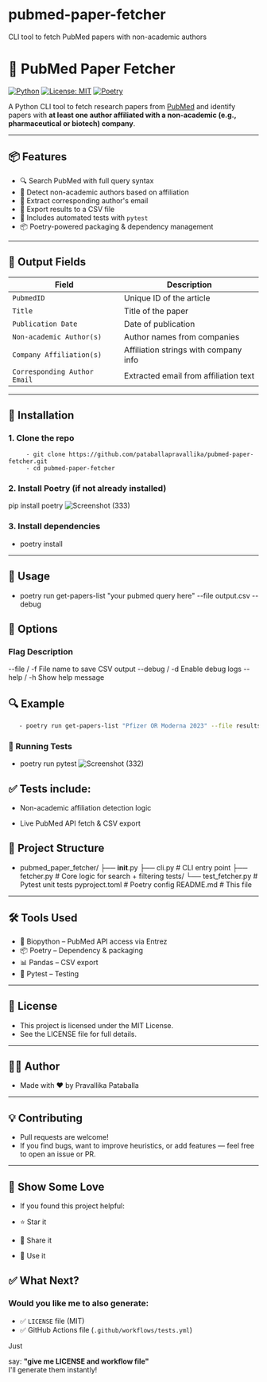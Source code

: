 # pubmed-paper-fetcher
CLI tool to fetch PubMed papers with non-academic authors
# 🧬 PubMed Paper Fetcher

[![Python](https://img.shields.io/badge/python-3.8%2B-blue)](https://www.python.org/)
[![License: MIT](https://img.shields.io/badge/License-MIT-green.svg)](LICENSE)
[![Poetry](https://img.shields.io/badge/built%20with-poetry-cyan)](https://python-poetry.org/)

A Python CLI tool to fetch research papers from [PubMed](https://pubmed.ncbi.nlm.nih.gov/) and identify papers with **at least one author affiliated with a non-academic (e.g., pharmaceutical or biotech) company**.

---

## 📦 Features

- 🔍 Search PubMed with full query syntax
- 🏢 Detect non-academic authors based on affiliation
- 📧 Extract corresponding author's email
- 📄 Export results to a CSV file
- 🧪 Includes automated tests with `pytest`
- 📦 Poetry-powered packaging & dependency management

---

## 📁 Output Fields

| Field                      | Description                                  |
|---------------------------|----------------------------------------------|
| `PubmedID`                | Unique ID of the article                     |
| `Title`                   | Title of the paper                           |
| `Publication Date`        | Date of publication                          |
| `Non-academic Author(s)`  | Author names from companies                  |
| `Company Affiliation(s)`  | Affiliation strings with company info        |
| `Corresponding Author Email` | Extracted email from affiliation text     |

---

## 🚀 Installation

### 1. Clone the repo
         - git clone https://github.com/pataballapravallika/pubmed-paper-fetcher.git
         - cd pubmed-paper-fetcher
### 2. Install Poetry (if not already installed)
pip install poetry
![Screenshot (333)](https://github.com/user-attachments/assets/2e057340-ae9f-43b8-9c59-671e00d7cccf)

### 3. Install dependencies

- poetry install
---
## 🧪 Usage

- poetry run get-papers-list "your pubmed query here" --file output.csv --debug
## 🔧 Options
### Flag	Description
--file / -f	File name to save CSV output
--debug / -d	Enable debug logs
--help / -h	Show help message

## 🔍 Example
``` bash 
   - poetry run get-papers-list "Pfizer OR Moderna 2023" --file results.csv --debug
```
### 🧪 Running Tests

- poetry run pytest
![Screenshot (332)](https://github.com/user-attachments/assets/83a18f89-ba9b-410f-a1fa-5145ee47a6e5)

## ✅ Tests include:
- Non-academic affiliation detection logic

- Live PubMed API fetch & CSV export

## 📁 Project Structure

- pubmed_paper_fetcher/
    ├── __init__.py
    ├── cli.py             # CLI entry point
    ├── fetcher.py         # Core logic for search + filtering
     tests/
    └── test_fetcher.py    # Pytest unit tests
    pyproject.toml         # Poetry config
    README.md              # This file
---

## 🛠 Tools Used

- 🔬 Biopython – PubMed API access via Entrez
- 📦 Poetry – Dependency & packaging
- 📊 Pandas – CSV export
- 🧪 Pytest – Testing
---

## 📝 License

- This project is licensed under the MIT License.
- See the LICENSE file for full details.
---


## 🙋‍♀️ Author
- Made with ❤️ by Pravallika Pataballa

---


## 💡 Contributing
- Pull requests are welcome!
- If you find bugs, want to improve heuristics, or add features — feel free to open an issue or PR.

---


## 🌟 Show Some Love
- If you found this project helpful:

- ⭐️ Star it
- 📣 Share it
- 🤝 Use it




## ✅ What Next?
### Would you like me to also generate:



- ✅ `LICENSE` file (MIT)
- ✅ GitHub Actions file (`.github/workflows/tests.yml`)

Just 

say: **"give me LICENSE and workflow file"**  
I'll generate them instantly!

